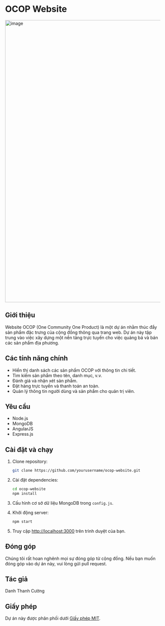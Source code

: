 # OCOP Website

<img width="916" alt="image" src="https://github.com/thanhcuong123/B2110008/assets/162348621/89d90e5d-80c2-4d84-9bba-d4a0f9a8c623">


## Giới thiệu

Website OCOP (One Community One Product) là một dự án nhằm thúc đẩy sản phẩm đặc trưng của cộng đồng thông qua trang web. Dự án này tập trung vào việc xây dựng một nền tảng trực tuyến cho việc quảng bá và bán các sản phẩm địa phương.

## Các tính năng chính

- Hiển thị danh sách các sản phẩm OCOP với thông tin chi tiết.
- Tìm kiếm sản phẩm theo tên, danh mục, v.v.
- Đánh giá và nhận xét sản phẩm.
- Đặt hàng trực tuyến và thanh toán an toàn.
- Quản lý thông tin người dùng và sản phẩm cho quản trị viên.

## Yêu cầu

- Node.js
- MongoDB
- AngularJS
- Express.js

## Cài đặt và chạy

1. Clone repository:

    ```bash
    git clone https://github.com/yourusername/ocop-website.git
    ```

2. Cài đặt dependencies:

    ```bash
    cd ocop-website
    npm install
    ```

3. Cấu hình cơ sở dữ liệu MongoDB trong `config.js`.

4. Khởi động server:

    ```bash
    npm start
    ```

5. Truy cập [http://localhost:3000](http://localhost:3000) trên trình duyệt của bạn.

## Đóng góp

Chúng tôi rất hoan nghênh mọi sự đóng góp từ cộng đồng. Nếu bạn muốn đóng góp vào dự án này, vui lòng gửi pull request.

## Tác giả
Danh Thanh Cường

## Giấy phép

Dự án này được phân phối dưới [Giấy phép MIT](LICENSE).

